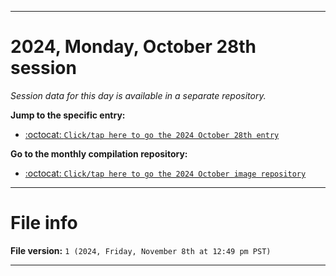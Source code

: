 
***

# 2024, Monday, October 28th session

_Session data for this day is available in a separate repository._

**Jump to the specific entry:**

- [:octocat: `Click/tap here to go the 2024 October 28th entry`](https://github.com/seanpm2001/SeansLifeArchive_Images_MotorWorld_CarFactory_Y2024_V10/tree/SeansLifeArchive_Images_MotorWorld_CarFactory_Y2024_V10_Main-dev/2024/10_October/28/)

**Go to the monthly compilation repository:**

- [:octocat: `Click/tap here to go the 2024 October image repository`](https://github.com/seanpm2001/SeansLifeArchive_Images_MotorWorld_CarFactory_Y2024_V10/)

***

# File info

**File version:** `1 (2024, Friday, November 8th at 12:49 pm PST)`

***
